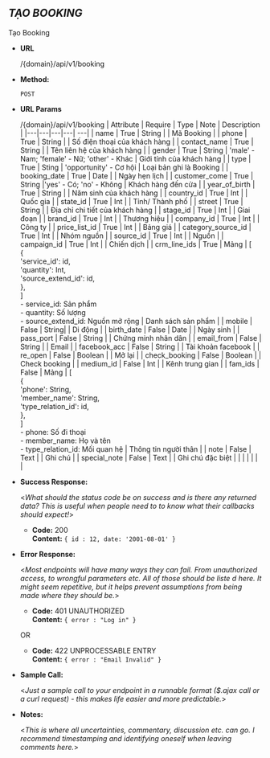***TẠO BOOKING***
----
 Tạo Booking

* **URL**

  /{domain}/api/v1/booking

* **Method:**
  
  `POST`
  
*  **URL Params**

   /{domain}/api/v1/booking
    | Attribute  | Require  | Type  | Note | Description |
    |---|---|---|---| ---|
    | name | True | String | | Mã Booking |
    | phone | True  | String  | | Số điện thoại của khách hàng |
    | contact_name | True | String | | Tên liên hệ của khách hàng |
    | gender | True | String | 'male' - Nam; 'female' - Nữ; 'other' - Khác | Giới tính của khách hàng |
    | type | True | Sting | 'opportunity' - Cơ hội | Loại bản ghi là Booking |
    | booking_date | True | Date | | Ngày hẹn lịch |
    | customer_come | True | String |'yes' - Có; 'no' - Không | Khách hàng đến cửa |
    | year_of_birth | True | String | | Năm sinh của khách hàng |
    | country_id | True | Int | | Quốc gia |
    | state_id | True | Int | | Tỉnh/ Thành phố |
    | street | True | String | | Địa chỉ chi tiết của khách hàng |
    | stage_id | True | Int | | Giai đoạn |
    | brand_id | True | Int | | Thương hiệu |
    | company_id | True | Int | | Công ty |
    | price_list_id | True | Int | | Bảng giá |
    | category_source_id | True | Int | | Nhóm nguồn |
    | source_id | True | Int | | Nguồn |
    | campaign_id | True | Int | | Chiến dịch | 
    | crm_line_ids | True | Mảng | [ <br/> { <br/> 'service_id': id, <br/> 'quantity': Int, <br/> 'source_extend_id': id, <br/> }, <br/> ] <br/> - service_id: Sản phẩm <br/>- quantity: Số lượng <br/>- source_extend_id: Nguồn mở rộng  | Danh sách sản phẩm |
    | mobile | False | String| | Di động |
    | birth_date | False | Date | | Ngày sinh |
    | pass_port | False | String | | Chứng minh nhân dân |
    | email_from | False | String | | Email |
    | facebook_acc | False | String | | Tài khoản facebook |
    | re_open | False | Boolean | | Mở lại |
    | check_booking | False | Boolean | | Check booking |
    | medium_id | False | Int | | Kênh trung gian |
    | fam_ids | False | Mảng | [ <br/> { <br/> 'phone': String, <br/> 'member_name': String, <br/> 'type_relation_id': id, <br/> }, <br/> ] <br/> - phone: Số đi thoại <br/>- member_name: Họ và tên <br/>- type_relation_id: Mối quan hệ | Thông tin người thân |
    | note | False | Text | | Ghi chú |
    | special_note | False | Text | | Ghi chú đặc biệt |
    |   |   |   |   |   |
    
    
* **Success Response:**
  
  <_What should the status code be on success and is there any returned data? This is useful when people need to to know what their callbacks should expect!_>

  * **Code:** 200 <br />
    **Content:** `{ id : 12,
    date: '2001-08-01'
    }`
 
* **Error Response:**

  <_Most endpoints will have many ways they can fail. From unauthorized access, to wrongful parameters etc. All of those should be liste d here. It might seem repetitive, but it helps prevent assumptions from being made where they should be._>

  * **Code:** 401 UNAUTHORIZED <br />
    **Content:** `{ error : "Log in" }`

  OR

  * **Code:** 422 UNPROCESSABLE ENTRY <br />
    **Content:** `{ error : "Email Invalid" }`

* **Sample Call:**

  <_Just a sample call to your endpoint in a runnable format ($.ajax call or a curl request) - this makes life easier and more predictable._> 

* **Notes:**

  <_This is where all uncertainties, commentary, discussion etc. can go. I recommend timestamping and identifying oneself when leaving comments here._> 
